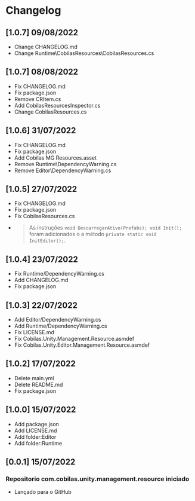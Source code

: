 # Changelog
## [1.0.7] 09/08/2022
- Change CHANGELOG.md
- Change Runtime\CobilasResources\CobilasResources.cs
## [1.0.7] 08/08/2022
- Fix CHANGELOG.md
- Fix package.json
- Remove CRItem.cs
- Add CobilasResourcesInspector.cs
- Change CobilasResources.cs
## [1.0.6] 31/07/2022
- Fix CHANGELOG.md
- Fix package.json
- Add Cobilas MG Resources.asset
- Remove Runtime\DependencyWarning.cs
- Remove Editor\DependencyWarning.cs
## [1.0.5] 27/07/2022
- Fix CHANGELOG.md
- Fix package.json
- Fix CobilasResources.cs
- > As instruções `void DescarregarAtivo(Prefabs); void Init();` foram adicionados o a método `private static void InitEditor();`.
## [1.0.4] 23/07/2022
- Fix Runtime/DependencyWarning.cs
- Add CHANGELOG.md
- Fix package.json
## [1.0.3] 22/07/2022
- Add Editor/DependencyWarning.cs
- Add Runtime/DependencyWarning.cs
- Fix LICENSE.md
- Fix Cobilas.Unity.Management.Resource.asmdef
- Fix Cobilas.Unity.Editor.Management.Resource.asmdef
## [1.0.2] 17/07/2022
- Delete main.yml
- Delete README.md
- Fix package.json
## [1.0.0] 15/07/2022
- Add package.json
- Add LICENSE.md
- Add folder:Editor
- Add folder:Runtime
## [0.0.1] 15/07/2022
### Repositorio com.cobilas.unity.management.resource iniciado
- Lançado para o GitHub